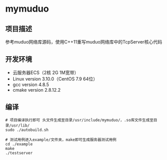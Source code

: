 # mymuduo

## 项目描述

参考muduo网络库源码，使用C++11重写muduo网络库中的TcpServer核心代码

## 开发环境

- 云服务器ECS（2核 2G 1M宽带）
- Linux version 3.10.0（CentOS 7.9 64位）
- gcc version 4.8.5
- cmake version 2.8.12.2

## 编译

```shell
# 项目编译执行即可 头文件生成至目录/usr/include/mymuduo/，.so库文件生成至目录/usr/lib/
sudo ./autobuild.sh

# 测试用例进入example/文件夹，make即可生成服务器测试用例
cd ./example
make
./testserver
```

